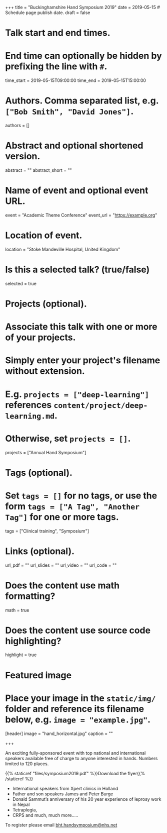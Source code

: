 +++
title = "Buckinghamshire Hand Symposium 2019"
date = 2019-05-15  # Schedule page publish date.
draft = false

# Talk start and end times.
#   End time can optionally be hidden by prefixing the line with `#`.
time_start = 2019-05-15T09:00:00
time_end = 2019-05-15T15:00:00

# Authors. Comma separated list, e.g. `["Bob Smith", "David Jones"]`.
authors = []

# Abstract and optional shortened version.
abstract = ""
abstract_short = ""

# Name of event and optional event URL.
event = "Academic Theme Conference"
event_url = "https://example.org"

# Location of event.
location = "Stoke Mandeville Hospital, United Kingdom"

# Is this a selected talk? (true/false)
selected = true

# Projects (optional).
#   Associate this talk with one or more of your projects.
#   Simply enter your project's filename without extension.
#   E.g. `projects = ["deep-learning"]` references `content/project/deep-learning.md`.
#   Otherwise, set `projects = []`.
projects = ["Annual Hand Symposium"]

# Tags (optional).
#   Set `tags = []` for no tags, or use the form `tags = ["A Tag", "Another Tag"]` for one or more tags.
tags = ["Clinical training", "Symposium"]

# Links (optional).
url_pdf = ""
url_slides = ""
url_video = ""
url_code = ""

# Does the content use math formatting?
math = true

# Does the content use source code highlighting?
highlight = true

# Featured image
# Place your image in the `static/img/` folder and reference its filename below, e.g. `image = "example.jpg"`.
[header]
image = "hand_horizontal.jpg"
caption = ""

+++

An exciting fully-sponsored event with top national and international speakers available free of charge to anyone interested in hands. Numbers limited to 120 places.

{{% staticref "files/symposium2019.pdf" %}}Download the flyer{{% /staticref %}}

* International speakers from Xpert clinics in Holland
* Father and son speakers James and Peter Burge
* Donald Sammut’s anniversary of his 20 year experience of
leprosy work in Nepal
* Tetraplegia,
* CRPS and much, much more.....

To register please email [bht.handsymposium@nhs.net](mailto:bht.handsymposium@nhs.net)
